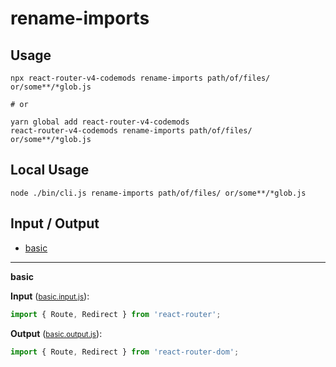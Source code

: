 # rename-imports


## Usage

```
npx react-router-v4-codemods rename-imports path/of/files/ or/some**/*glob.js

# or

yarn global add react-router-v4-codemods
react-router-v4-codemods rename-imports path/of/files/ or/some**/*glob.js
```

## Local Usage
```
node ./bin/cli.js rename-imports path/of/files/ or/some**/*glob.js
```

## Input / Output

<!--FIXTURES_TOC_START-->
* [basic](#basic)
<!--FIXTURES_TOC_END-->

<!--FIXTURES_CONTENT_START-->
---
<a id="basic">**basic**</a>

**Input** (<small>[basic.input.js](transforms/rename-imports/__testfixtures__/basic.input.js)</small>):
```js
import { Route, Redirect } from 'react-router';

```

**Output** (<small>[basic.output.js](transforms/rename-imports/__testfixtures__/basic.output.js)</small>):
```js
import { Route, Redirect } from 'react-router-dom';

```
<!--FIXTURES_CONTENT_END-->